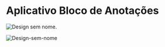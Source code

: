 # Aplicativo Bloco de Anotações
![Design sem nome](https://user-images.githubusercontent.com/72363971/221585046-42de2157-da1a-4139-a12c-1abd5f524259.png).

![Design-sem-nome](https://user-images.githubusercontent.com/72363971/221671134-6606d2b2-f133-40e6-8303-a44eea512eb9.gif)

